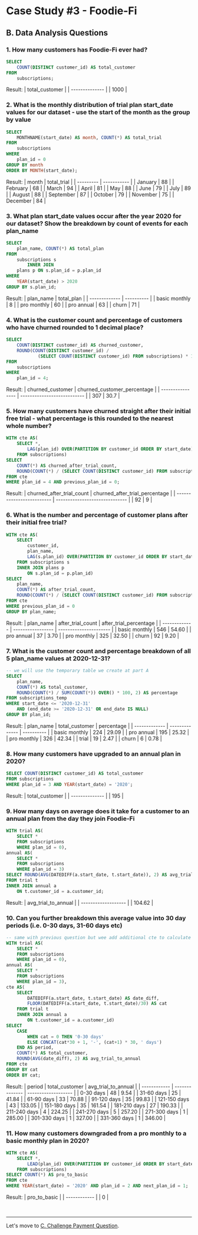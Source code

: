 # Case Study #3 - Foodie-Fi

## B. Data Analysis Questions

### 1. How many customers has Foodie-Fi ever had?
``` sql
SELECT 
    COUNT(DISTINCT customer_id) AS total_customer
FROM
    subscriptions;
```
Result:
| total_customer |
| -------------- |
| 1000           |

### 2. What is the monthly distribution of trial plan start_date values for our dataset - use the start of the month as the group by value
```sql
SELECT 
    MONTHNAME(start_date) AS month, COUNT(*) AS total_trial
FROM
    subscriptions
WHERE
    plan_id = 0
GROUP BY month
ORDER BY MONTH(start_date);
```
Result:
| month     | total_trial |
| --------- | ----------- |
| January   | 88          |
| February  | 68          |
| March     | 94          |
| April     | 81          |
| May       | 88          |
| June      | 79          |
| July      | 89          |
| August    | 88          |
| September | 87          |
| October   | 79          |
| November  | 75          |
| December  | 84          |

### 3. What plan start_date values occur after the year 2020 for our dataset? Show the breakdown by count of events for each plan_name
```sql
SELECT 
    plan_name, COUNT(*) AS total_plan
FROM
    subscriptions s
        INNER JOIN
    plans p ON s.plan_id = p.plan_id
WHERE
    YEAR(start_date) > 2020
GROUP BY s.plan_id;
```
Result:
| plan_name     | total_plan |
| ------------- | ---------- |
| basic monthly | 8          |
| pro monthly   | 60         |
| pro annual    | 63         |
| churn         | 71         |

### 4. What is the customer count and percentage of customers who have churned rounded to 1 decimal place?
```sql
SELECT 
    COUNT(DISTINCT customer_id) AS churned_customer,
    ROUND(COUNT(DISTINCT customer_id) / 
			(SELECT COUNT(DISTINCT customer_id) FROM subscriptions) * 100, 1) AS churned_customer_percentage
FROM
    subscriptions
WHERE
    plan_id = 4;
```
Result:
| churned_customer | churned_customer_percentage |
| ---------------- | --------------------------- |
| 307              | 30.7                        |

### 5. How many customers have churned straight after their initial free trial - what percentage is this rounded to the nearest whole number?
```sql
WITH cte AS(
	SELECT *,
		LAG(plan_id) OVER(PARTITION BY customer_id ORDER BY start_date) AS previous_plan_id
	FROM subscriptions)
SELECT
	COUNT(*) AS churned_after_trial_count,
	ROUND(COUNT(*) / (SELECT COUNT(DISTINCT customer_id) FROM subscriptions) * 100, 0) AS churned_after_trial_percentage
FROM cte
WHERE plan_id = 4 AND previous_plan_id = 0;
```
Result:
| churned_after_trial_count | churned_after_trial_percentage |
| ------------------------- | ------------------------------ |
| 92                        | 9                              |

### 6. What is the number and percentage of customer plans after their initial free trial?
``` sql
WITH cte AS(
	SELECT 
		customer_id, 
        plan_name,
		LAG(s.plan_id) OVER(PARTITION BY customer_id ORDER BY start_date) AS previous_plan_id
    FROM subscriptions s
	INNER JOIN plans p 
		ON s.plan_id = p.plan_id)
SELECT
	plan_name,
	COUNT(*) AS after_trial_count,
	ROUND(COUNT(*) / (SELECT COUNT(DISTINCT customer_id) FROM subscriptions) * 100, 2) AS after_trial_percentage
FROM cte
WHERE previous_plan_id = 0
GROUP BY plan_name;
```
Result:
| plan_name     | after_trial_count | after_trial_percentage |
| ------------- | ----------------- | ---------------------- |
| basic monthly | 546               | 54.60                  |
| pro annual    | 37                | 3.70                   |
| pro monthly   | 325               | 32.50                  |
| churn         | 92                | 9.20                   |

### 7. What is the customer count and percentage breakdown of all 5 plan_name values at 2020-12-31?
```sql
-- we will use the temporary table we create at part A
SELECT
	plan_name,
    COUNT(*) AS total_customer,
    ROUND(COUNT(*) / SUM(COUNT(*)) OVER() * 100, 2) AS percentage
FROM subscriptions_temp
WHERE start_date <= '2020-12-31'
	AND (end_date >= '2020-12-31' OR end_date IS NULL)
GROUP BY plan_id;
```
Result:
| plan_name     | total_customer | percentage |
| ------------- | -------------- | ---------- |
| basic monthly | 224            | 29.09      |
| pro annual    | 195            | 25.32      |
| pro monthly   | 326            | 42.34      |
| trial         | 19             | 2.47       |
| churn         | 6              | 0.78       |

### 8. How many customers have upgraded to an annual plan in 2020?
```sql
SELECT COUNT(DISTINCT customer_id) AS total_customer
FROM subscriptions
WHERE plan_id = 3 AND YEAR(start_date) = '2020';
```
Result:
| total_customer |
| -------------- |
| 195            |

### 9. How many days on average does it take for a customer to an annual plan from the day they join Foodie-Fi
```sql
WITH trial AS(
	SELECT *
    FROM subscriptions
    WHERE plan_id = 0),
annual AS(
	SELECT *
    FROM subscriptions
    WHERE plan_id = 3)
SELECT ROUND(AVG(DATEDIFF(a.start_date, t.start_date)), 2) AS avg_trial_to_annual
FROM trial t
INNER JOIN annual a
	ON t.customer_id = a.customer_id;
```
Result:
| avg_trial_to_annual |
| ------------------- |
| 104.62              |

### 10. Can you further breakdown this average value into 30 day periods (i.e. 0-30 days, 31-60 days etc)
```sql
-- same with previous question but wee add additional cte to calculate period categories
WITH trial AS(
	SELECT *
    FROM subscriptions
    WHERE plan_id = 0),
annual AS(
	SELECT *
    FROM subscriptions
    WHERE plan_id = 3),
cte AS(
	SELECT 
		DATEDIFF(a.start_date, t.start_date) AS date_diff,
		FLOOR(DATEDIFF(a.start_date, t.start_date)/30) AS cat
	FROM trial t
	INNER JOIN annual a
		ON t.customer_id = a.customer_id)
SELECT 
	CASE
		WHEN cat = 0 THEN '0-30 days'
        ELSE CONCAT(cat*30 + 1, '-', (cat+1) * 30, ' days')
	END AS period,
	COUNT(*) AS total_customer,
    ROUND(AVG(date_diff), 2) AS avg_trial_to_annual
FROM cte
GROUP BY cat
ORDER BY cat;
```
Result:
| period       | total_customer | avg_trial_to_annual |
| ------------ | -------------- | ------------------- |
| 0-30 days    | 48             | 9.54                |
| 31-60 days   | 25             | 41.84               |
| 61-90 days   | 33             | 70.88               |
| 91-120 days  | 35             | 99.83               |
| 121-150 days | 43             | 133.05              |
| 151-180 days | 35             | 161.54              |
| 181-210 days | 27             | 190.33              |
| 211-240 days | 4              | 224.25              |
| 241-270 days | 5              | 257.20              |
| 271-300 days | 1              | 285.00              |
| 301-330 days | 1              | 327.00              |
| 331-360 days | 1              | 346.00              |

### 11. How many customers downgraded from a pro monthly to a basic monthly plan in 2020?
```sql
WITH cte AS(
	SELECT *,
		LEAD(plan_id) OVER(PARTITION BY customer_id ORDER BY start_date) AS next_plan_id
	FROM subscriptions)
SELECT COUNT(*) AS pro_to_basic
FROM cte
WHERE YEAR(start_date) = '2020' AND plan_id = 2 AND next_plan_id = 1;
```
Result:
| pro_to_basic |
| ------------ |
| 0            |

<br>

***
Let's move to [C. Challenge Payment Question](./C.%20Challenge%20Payment%20Question.md).
